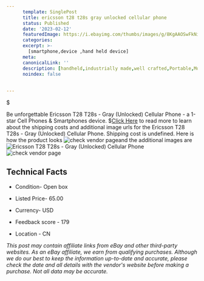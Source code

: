 ```yaml
---
      template: SinglePost
      title: ericsson t28 t28s gray unlocked cellular phone
      status: Published
      date: '2023-02-12'
      featuredImage: https://i.ebayimg.com/thumbs/images/g/8KgAAOSwFkNiT9Yv/s-l225.jpg
      categories: 
      excerpt: >-
        [smartphone,device ,hand held device]
      meta:
      canonicalLink: ''
      description: [handheld,industrially made,well crafted,Portable,Mobile,Compact,Convenient,Lightweight,Maneuverable,Man-portable,Miniature,Carriable,Hand-held,Light,Holdable,Transportable,Mobile device,Pocket-sized,On-the-go,Wireless,Cordless,Compact size,Convenient size, smartphone,device ,hand held device]
      noindex: false
      
        
---
```

$

Be unforgettable Ericsson T28 T28s - Gray (Unlocked) Cellular Phone - a 1-star Cell Phones & Smartphones device.
$[Click Here](https://www.ebay.com/itm/134079269512?hash=item1f37bf4a88%3Ag%3A8KgAAOSwFkNiT9Yv&mkevt=1&mkcid=1&mkrid=711-53200-19255-0&campid=%253CePNCampaignId%253E&customid=%253CreferenceId%253E&toolid=10049) to read more to learn about the shipping costs and additional image urls for the Ericsson T28 T28s - Gray (Unlocked) Cellular Phone. Shipping cost is undefined. Here is how the product looks ![check vendor page](https://i.ebayimg.com/thumbs/images/g/8KgAAOSwFkNiT9Yv/s-l225.jpg)and the additional images are![Ericsson T28 T28s - Gray (Unlocked) Cellular Phone](https://i.ebayimg.com/images/g/8KgAAOSwFkNiT9Yv/s-l1600.jpg)![check vendor page](https://origin-galleryplus.ebayimg.com/ws/web/134079269512_2_0_1/225x225.jpg,https://origin-galleryplus.ebayimg.com/ws/web/134079269512_3_0_1/225x225.jpg,https://origin-galleryplus.ebayimg.com/ws/web/134079269512_4_0_1/225x225.jpg,https://origin-galleryplus.ebayimg.com/ws/web/134079269512_5_0_1/225x225.jpg,https://origin-galleryplus.ebayimg.com/ws/web/134079269512_6_0_1/225x225.jpg,https://origin-galleryplus.ebayimg.com/ws/web/134079269512_7_0_1/225x225.jpg,https://origin-galleryplus.ebayimg.com/ws/web/134079269512_8_0_1/225x225.jpg,https://origin-galleryplus.ebayimg.com/ws/web/134079269512_9_0_1/225x225.jpg,https://origin-galleryplus.ebayimg.com/ws/web/134079269512_10_0_1/225x225.jpg,https://origin-galleryplus.ebayimg.com/ws/web/134079269512_11_0_1/225x225.jpg,https://origin-galleryplus.ebayimg.com/ws/web/134079269512_12_0_1/225x225.jpg)



 ## Technical Facts 



     
      

 - Condition- Open box 


      

 - Listed Price- 65.00 


      

 - Currency- USD 


      

 - Feedback score - 179 


      

 - Location - CN 


      
      

 *_This post may contain affiliate links from eBay and other third-party websites. As an eBay affiliate, we earn from qualifying purchases. Although we do our best to keep the information up-to-date and accurate, please check the date and all details with the vendor's website before making a purchase. Not all data may be accurate._*






